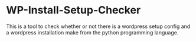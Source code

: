 # WP-Install-Setup-Checker
This is a tool to check whether or not there is a wordpress setup config and a wordpress installation make from the python programming language.
